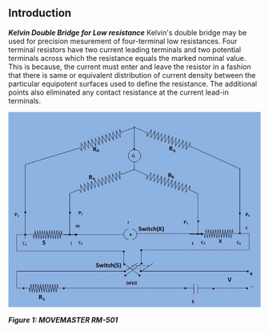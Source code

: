 ## Introduction

***Kelvin Double Bridge for Low resistance***  Kelvin's double bridge may be used for precision mesurement of four-terminal low resistances. Four terminal resistors have two current leading terminals and two potential terminals across which the resistance equals the marked nominal value. This is because, the current must enter and leave the resistor in a fashion that there is same or equivalent distribution of current density between the particular equipotent surfaces used to define the resistance. The additional points also eliminated any contact resistance at the current lead-in terminals.
<p align="center">

![Rm501 Figure](images/ckt.jpg)

***Figure 1: MOVEMASTER RM-501***
</p>
